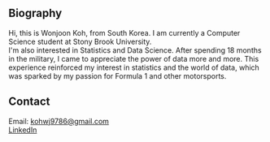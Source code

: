 ## Biography
Hi, this is Wonjoon Koh, from South Korea. I am currently a Computer Science student at Stony Brook University.   
I'm also interested in Statistics and Data Science. 
After spending 18 months in the military, I came to appreciate the power of data more and more. 
This experience reinforced my interest in statistics and the world of data, which was sparked by my passion for Formula 1 and other motorsports.
## Contact
Email: kohwj9786@gmail.com  
[LinkedIn](linkedin.com/in/원준-고-77a1b42aa)
